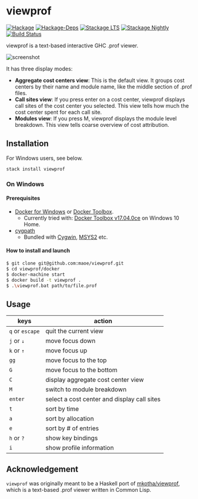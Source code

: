 # viewprof
[![Hackage](https://img.shields.io/hackage/v/viewprof.svg)](https://hackage.haskell.org/package/viewprof)
[![Hackage-Deps](https://img.shields.io/hackage-deps/v/viewprof.svg)](http://packdeps.haskellers.com/feed?needle=viewprof)
[![Stackage LTS](http://stackage.org/package/viewprof/badge/lts)](http://stackage.org/lts/package/viewprof)
[![Stackage Nightly](http://stackage.org/package/viewprof/badge/nightly)](http://stackage.org/nightly/package/viewprof)
[![Build Status](https://travis-ci.org/maoe/viewprof.svg?branch=master)](https://travis-ci.org/maoe/viewprof)

viewprof is a text-based interactive GHC .prof viewer.

![screenshot](img/screenshot.png)

It has three display modes:

* __Aggregate cost centers view__: This is the default view. It groups cost centers by their name and module name, like the middle section of .prof files.
* __Call sites view__: If you press enter on a cost center, viewprof displays call sites of the cost center you selected. This view tells how much the cost center spent for each call site.
* __Modules view__: If you press M, viewprof displays the module level breakdown. This view tells coarse overview of cost attribution.

## Installation

For Windows users, see below.

```
stack install viewprof
```

### On Windows

#### Prerequisites

- [Docker for Windows](https://docs.docker.com/docker-for-windows/install/) or [Docker Toolbox](https://docs.docker.com/toolbox/overview/).
    - Currently tried with: [Docker Toolbox v17.04.0ce](https://github.com/docker/toolbox/releases/tag/v17.04.0-ce) on Windows 10 Home.
- [cygpath](https://cygwin.com/cygwin-ug-net/cygpath.html)
    - Bundled with [Cygwin](https://www.cygwin.com/), [MSYS2](http://www.msys2.org/) etc.

#### How to install and launch

```bash
$ git clone git@github.com:maoe/viewprof.git
$ cd viewprof/docker
$ docker-machine start
$ docker build -t viewprof .
$ .\viewprof.bat path/to/file.prof
```

## Usage

| keys              | action                                      |
|-------------------|---------------------------------------------|
| `q` or `escape`   | quit the current view                       |
| `j` or `↓`        | move focus down     　 　　　　　　           |
| `k` or `↑`        | move focus up         　　　　　　　          |
| `gg`              | move focus to the top                       |
| `G`               | move focus to the bottom                    |
| `C`               | display aggregate cost center view          |
| `M`               | switch to module breakdown                  |
| `enter`           | select a cost center and display call sites |
| `t`               | sort by time                                |
| `a`               | sort by allocation                          |
| `e`               | sort by # of entries                        |
| `h` or `?`        | show key bindings                           |
| `i`               | show profile information                    |

## Acknowledgement

`viewprof` was originally meant to be a Haskell port of [mkotha/viewprof](https://github.com/mkotha/viewprof), which is a text-based .prof viewer written in Common Lisp.
